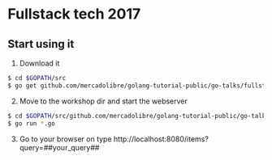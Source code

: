 # Fullstack tech 2017

## Start using it

1. Download it

```sh
$ cd $GOPATH/src
$ go get github.com/mercadolibre/golang-tutorial-public/go-talks/fullstack-2017/workshop/step_2
```

2. Move to the workshop dir and start the webserver

```sh
$ cd $GOPATH/src/github.com/mercadolibre/golang-tutorial-public/go-talks/fullstack-2017/workshop/step_2
$ go run *.go
```

3. Go to your browser on type http://localhost:8080/items?query=##your_query##